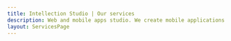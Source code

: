 ```yaml
---
title: Intellection Studio | Our services
description: Web and mobile apps studio. We create mobile applications for iOS, Android using native technologies like Swift, Xcode, Java and Android studio. Also we are fond of cross-platform technologies like React and React-Native.
layout: ServicesPage
---
```

